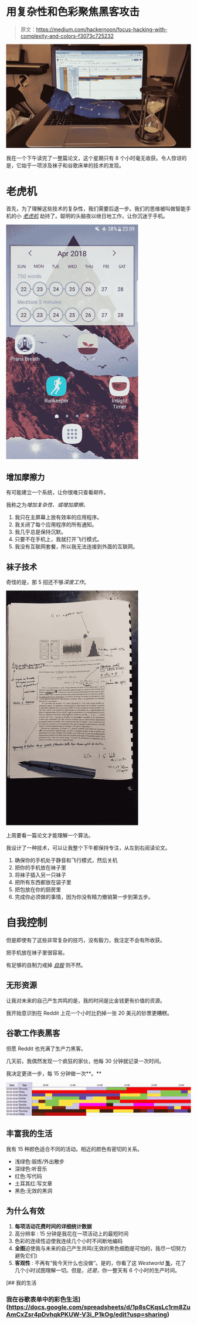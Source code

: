 # 用复杂性和色彩聚焦黑客攻击

> 原文：<https://medium.com/hackernoon/focus-hacking-with-complexity-and-colors-f3073c725232>

![](img/dec81f01ba0906dc20ae6adfa55a3827.png)

我在一个下午读完了一整篇论文，这个星期只有 8 个小时毫无收获。令人惊讶的是，它始于一项涉及袜子和谷歌床单的技术的发现。

# 老虎机

首先，为了理解这些技术的复杂性，我们需要后退一步。我们的思维被叫做智能手机的小 [*老虎机*](https://www.cbsnews.com/news/brain-hacking-tech-insiders-60-minutes/) 劫持了。聪明的头脑夜以继日地工作，让你沉迷于手机。

![](img/91bbb57a9aff8a6f2f0c26c17d7a825e.png)

## 增加摩擦力

有可能建立一个系统，让你很难只查看邮件。

我称之为*增加复杂性、*或*增加摩擦。*

1.  我只在主屏幕上放有效率的应用程序。
2.  我关闭了每个应用程序的所有通知。
3.  我几乎总是保持沉默。
4.  只要不在手机上，我就打开飞行模式。
5.  我没有互联网套餐，所以我无法连接到外面的互联网。

## 袜子技术

奇怪的是，那 5 招还不够*深度工作*。

![](img/8dc013987fd4b056d4bb692f7edcac0b.png)

上周要看一篇论文才能理解一个算法。

我设计了一种技术，可以让我整个下午都保持专注，从左到右阅读论文。

1.  确保你的手机处于静音和飞行模式，然后关机
2.  把你的手机放在袜子里
3.  将袜子插入另一只袜子
4.  把所有东西都放在袋子里
5.  把包放在你的厨房里
6.  完成你必须做的事情，因为你没有精力撤销第一步到第五步。

# 自我控制

但是即使有了这些非常复杂的技巧，没有毅力，我注定不会有所收获。

把手机放在袜子里很容易。

有足够的自制力戒掉 [*自毁*](https://www.youtube.com/watch?v=k1eYiq_V5cM) 则不然。

## 无形资源

让我对未来的自己产生共鸣的是，我的时间是比金钱更有价值的资源。

我开始意识到在 Reddit 上花一个小时比扔掉一张 20 美元的钞票更糟糕。

## 谷歌工作表黑客

但愿 Reddit 也充满了生产力黑客。

几天前，我偶然发现一个疯狂的家伙，他每 30 分钟就记录一次时间。

我决定更进一步，每 15 分钟做一次**。**

![](img/4fefbf24b43b0bd50390ad7150d95d55.png)

## 丰富我的生活

我有 15 种颜色适合不同的活动。相近的颜色有密切的关系。

*   浅绿色:锻炼/外出散步
*   深绿色:听音乐
*   红色:写代码
*   土耳其红:写文章
*   黑色:无效的黑洞

## 为什么有效

1.  **每项活动花费时间的详细统计数据**
2.  高分辨率 : 15 分钟是我花在一项活动上的最短时间
3.  色彩的连续性迫使我连续几个小时不间断地编码
4.  **全图**迫使我与未来的自己产生共鸣(无效的黑色细胞是可怕的，我尽一切努力避免它们)
5.  **客观性** : 不再有“我今天什么也没做”。是的，你看了这 *Westworld* [集](https://www.rollingstone.com/tv/recaps/westworld-season-premiere-recap-rewind-reboot-reload-w519284)，花了几个小时试图理解一切。但是，*还是*，你一整天有 6 个小时的生产时间。

[](https://docs.google.com/spreadsheets/d/1p8sCKqsLc1rm8ZuAmCxZsr4pDvhqkPKUW-V3i_P1kOg/edit?usp=sharing) [## 我的生活

### 我在谷歌表单中的彩色生活](https://docs.google.com/spreadsheets/d/1p8sCKqsLc1rm8ZuAmCxZsr4pDvhqkPKUW-V3i_P1kOg/edit?usp=sharing)